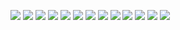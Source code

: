![](slides.001.png)
![](slides.002.png)
![](slides.003.png)
![](slides.004.png)
![](slides.005.png)
![](slides.006.png)
![](slides.007.png)
![](slides.008.png)
![](slides.009.png)
![](slides.010.png)
![](slides.011.png)
![](slides.012.png)
![](slides.013.png)
